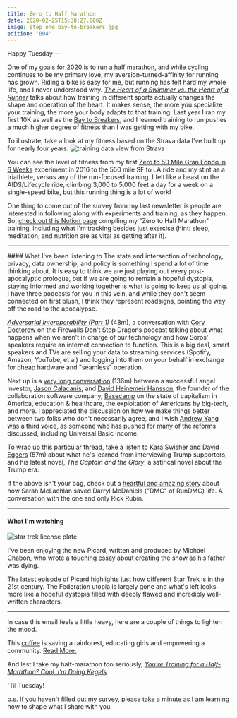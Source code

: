 ```yaml
---
title: Zero to Half Marathon
date: 2020-02-25T15:38:27.000Z
image: step_one_bay-to-breakers.jpg
edition: '004'
---
```

Happy Tuesday —

One of my goals for 2020 is to run a half marathon, and while cycling continues to be my primary love, my aversion-turned-affinity for running has grown. Riding a bike is easy for me, but running has felt hard my whole life, and I never understood why. [*The Heart of a Swimmer vs. the Heart of a Runner*](https://www.nytimes.com/2019/04/03/well/move/heart-health-swimming-running-exercise.html)  talks about how training in different sports actually changes the shape and operation of the heart. It makes sense, the more you specialize your training, the more your body adapts to that training. Last year I ran my first 10K as well as the [Bay to Breakers](https://www.gotostepone.com/post/birthday-week/), and I learned training to run pushes a much higher degree of fitness than I was getting with my bike.

To illustrate, take a look at my fitness based on the Strava data I've built up for nearly four years.
![training data view from Strava](https://res.cloudinary.com/airjoshb/image/upload/w_800/v1582676534/training-with-crohns.jpg)

You can see the level of fitness from my first [Zero to 50 Mile Gran Fondo in 6 Weeks](https://medium.com/@airjoshb/couch-to-50-mile-gran-fondo-in-6-weeks-91b6a5b29cf5) experiment in 2016 to the 550 mile SF to LA ride and my stint as a triathlete, versus any of the run-focused training. I felt like a beast on the AIDS/Lifecycle ride, climbing 3,000 to 5,000 feet a day for a week on a single-speed bike, but this running thing is a lot of work!

One thing to come out of the survey from my last newsletter is people are interested in following along with experiments and training, as they happen. So, [check out this Notion page](http://bit.ly/notion-half-marathon) compiling my "Zero to Half Marathon" training, including what I'm tracking besides just exercise (hint: sleep, meditation, and nutrition are as vital as getting after it).
<hr />
#### What I've been listening to
The state and intersection of technology, privacy, data ownership, and policy is something I spend a lot of time thinking about. It is easy to think we are just playing out every post-apocalyptic prologue, but if we are going to remain a hopeful dystopia, staying informed and working together is what is going to keep us all going. I have three podcasts for you in this vein, and while they don't seem connected on first blush, I think they represent roadsigns, pointing the way off the road to the apocalypse.

[*Adversarial Interoperability (Part 1)*](
http://podcast.firewallsdontstopdragons.com/2020/02/17/adversarial-interoperability-part-1/) (48m), a conversation with [Cory Doctorow](http://twitter.com/doctorow) on the Firewalls Don't Stop Dragons podcast talking about what happens when we aren't in charge of our technology and how Soros' speakers require an internet connection to function. This is a big deal, smart speakers and TVs are selling your data to streaming services (Spotify, Amazon, YouTube, et al) and logging into them on your behalf in exchange for cheap hardware and "seamless" operation.

Next up is a [very long conversation](https://pca.st/uf5b17ed) (136m) between a successful angel investor, [Jason Calacanis](https://twitter.com/jason), and [David Heinemeir Hansson](https://twitter.com/dhh), the founder of the collaboration software company, [Basecamp](http://basecamp.com) on the state of capitalism in America, education & healthcare, the exploitation of Americans by big-tech, and more. I appreciated the discussion on how we make things better between two folks who don't necessarily agree, and I wish [Andrew Yang](https://twitter.com/andrewyang) was a third voice, as someone who has pushed for many of the reforms discussed, including Universal Basic Income.

To wrap up this particular thread, take a [listen](https://pca.st/d023znkq) to [Kara Swisher](https://twitter.com/karaswisher) and [David Eggers](http://www.mcsweeneys.net) (57m) about what he's learned from interviewing Trump supporters, and his latest novel, *The Captain and the Glory*, a satirical novel about the Trump era.

If the above isn't your bag, check out a [heartful and amazing story](https://pca.st/pux8g6u4) about how Sarah McLachlan saved Darryl McDaniels ("DMC" of RunDMC) life. A conversation with the one and only Rick Rubin.
<hr />

#### What I'm watching

![star trek license plate](https://res.cloudinary.com/airjoshb/image/upload/t_license_plate,w_300/License%20Plates/step_one_5-year-mission.jpg)

I've been enjoying the new Picard, written and produced by Michael Chabon, who wrote a [touching essay](https://www.newyorker.com/magazine/2019/11/18/the-final-frontier) about creating the show as his father was dying.

The [latest episode](https://www.cbs.com/shows/star-trek-picard/video/o1UkhNQZmPtcDud9Ku1fH4M6lHJ8abMw/star-trek-picard-stardust-city-rag/) of Picard highlights just how different Star Trek is in the 21st century. The Federation utopia is largely gone and what's left looks more like a hopeful dystopia filled with deeply flawed and incredibly well-written characters.
<hr />

In case this email feels a little heavy, here are a couple of things to lighten the mood.

This [coffee](https://gorongosacoffee.com/collections/coffee) is saving a rainforest, educating girls and empowering a community. [Read More.](https://www.miir.com/blogs/community/customiir-spotlight-gorongosa-coffee)

And lest I take my half-marathon too seriously, [*You’re Training for a Half-Marathon? Cool, I’m Doing Kegels*](https://www.mcsweeneys.net/articles/youre-training-for-a-half-marathon-cool-im-doing-kegels)

'Til Tuesday!

p.s. If you haven't filled out my [survey](https://forms.gle/Hko8PbGbybtAB2Pv9), please take a minute as I am learning how to shape what I share with you.

